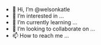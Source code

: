 - 👋 Hi, I’m @welsonkatle
- 👀 I’m interested in ...
- 🌱 I’m currently learning ...
- 💞️ I’m looking to collaborate on ...
- 📫 How to reach me ...

<!---
welsonkatle/welsonkatle is a ✨ special ✨ repository because its `README.md` (this file) appears on your GitHub profile.
You can click the Preview link to take a look at your changes.
--->
